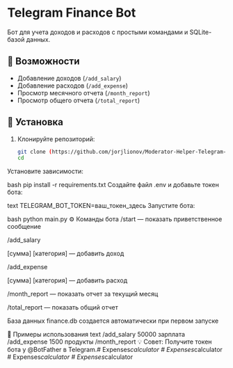 # Telegram Finance Bot

Бот для учета доходов и расходов с простыми командами и SQLite-базой данных.

## 📌 Возможности
- Добавление доходов (`/add_salary`)
- Добавление расходов (`/add_expense`)
- Просмотр месячного отчета (`/month_report`)
- Просмотр общего отчета (`/total_report`)

## 🚀 Установка

1. Клонируйте репозиторий:
   ```bash
   git clone (https://github.com/jorjlionov/Moderator-Helper-Telegram-Bot.git)
   cd 
Установите зависимости:

bash
pip install -r requirements.txt
Создайте файл .env и добавьте токен бота:

text
TELEGRAM_BOT_TOKEN=ваш_токен_здесь
Запустите бота:

bash
python main.py
⚙️ Команды бота
/start — показать приветственное сообщение

/add_salary 

[сумма] [категория] — добавить доход

/add_expense 

[сумма] [категория] — добавить расход

/month_report — показать отчет за текущий месяц

/total_report — показать общий отчет

База данных finance.db создается автоматически при первом запуске

📝 Примеры использования
text
/add_salary 50000 зарплата
/add_expense 1500 продукты
/month_report
💡 Совет: Получите токен бота у @BotFather в Telegram.#   E x p e n s e s _ c a l c u l a t o r  
 #   E x p e n s e s _ c a l c u l a t o r  
 #   E x p e n s e s _ c a l c u l a t o r  
 #   E x p e n s e s _ c a l c u l a t o r  
 